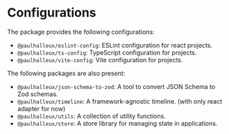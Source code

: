 # Configurations

The package provides the following configurations:
- `@paulhalleux/eslint-config`: ESLint configuration for react projects.
- `@paulhalleux/ts-config`: TypeScript configuration for projects.
- `@paulhalleux/vite-config`: Vite configuration for projects.

The following packages are also present:
- `@paulhalleux/json-schema-to-zod`: A tool to convert JSON Schema to Zod schemas.
- `@paulhalleux/timeline`: A framework-agnostic timeline. (with only react adapter for now)
- `@paulhalleux/utils`: A collection of utility functions.
- `@paulhalleux/store`: A store library for managing state in applications.
